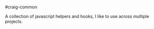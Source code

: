 #craig-common

A collection of javascript helpers and hooks, I like to use across multiple projects.
